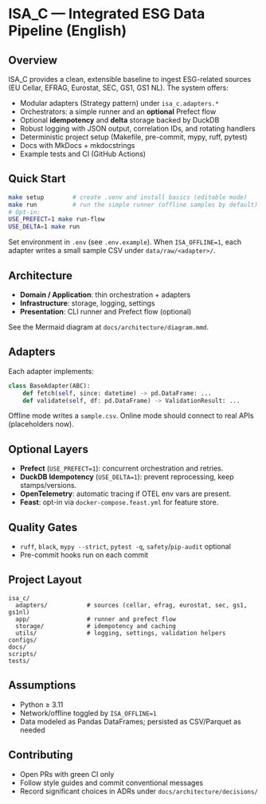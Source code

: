 # ISA_C — Integrated ESG Data Pipeline (English)

## Overview
ISA_C provides a clean, extensible baseline to ingest ESG-related sources (EU Cellar, EFRAG,
Eurostat, SEC, GS1, GS1 NL). The system offers:
- Modular adapters (Strategy pattern) under `isa_c.adapters.*`
- Orchestrators: a simple runner and an **optional** Prefect flow
- Optional **idempotency** and **delta** storage backed by DuckDB
- Robust logging with JSON output, correlation IDs, and rotating handlers
- Deterministic project setup (Makefile, pre-commit, mypy, ruff, pytest)
- Docs with MkDocs + mkdocstrings
- Example tests and CI (GitHub Actions)

## Quick Start
```bash
make setup        # create .venv and install basics (editable mode)
make run          # run the simple runner (offline samples by default)
# Opt-in:
USE_PREFECT=1 make run-flow
USE_DELTA=1 make run
```

Set environment in `.env` (see `.env.example`). When `ISA_OFFLINE=1`, each adapter writes a
small sample CSV under `data/raw/<adapter>/`.

## Architecture
- **Domain / Application**: thin orchestration + adapters
- **Infrastructure**: storage, logging, settings
- **Presentation**: CLI runner and Prefect flow (optional)

See the Mermaid diagram at `docs/architecture/diagram.mmd`.

## Adapters
Each adapter implements:
```python
class BaseAdapter(ABC):
    def fetch(self, since: datetime) -> pd.DataFrame: ...
    def validate(self, df: pd.DataFrame) -> ValidationResult: ...
```
Offline mode writes a `sample.csv`. Online mode should connect to real APIs (placeholders now).

## Optional Layers
- **Prefect** (`USE_PREFECT=1`): concurrent orchestration and retries.
- **DuckDB Idempotency** (`USE_DELTA=1`): prevent reprocessing, keep stamps/versions.
- **OpenTelemetry**: automatic tracing if OTEL env vars are present.
- **Feast**: opt-in via `docker-compose.feast.yml` for feature store.

## Quality Gates
- `ruff`, `black`, `mypy --strict`, `pytest -q`, `safety`/`pip-audit` optional
- Pre-commit hooks run on each commit

## Project Layout
```
isa_c/
  adapters/           # sources (cellar, efrag, eurostat, sec, gs1, gs1nl)
  app/                # runner and prefect flow
  storage/            # idempotency and caching
  utils/              # logging, settings, validation helpers
configs/
docs/
scripts/
tests/
```

## Assumptions
- Python ≥ 3.11
- Network/offline toggled by `ISA_OFFLINE=1`
- Data modeled as Pandas DataFrames; persisted as CSV/Parquet as needed

## Contributing
- Open PRs with green CI only
- Follow style guides and commit conventional messages
- Record significant choices in ADRs under `docs/architecture/decisions/`
